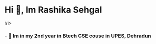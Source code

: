 <h1 align="centre">Hi 👋, Im Rashika Sehgal</h1>h1>
<h3 align= "centre">
- 🔭  Im in my 2nd year in Btech CSE couse in UPES, Dehradun
<!--
**rashikasehgal/rashikasehgal** is a ✨ _special_ ✨ repository because its `README.md` (this file) appears on your GitHub profile.

Here are some ideas to get you started:

- 🔭  Im in my 2nd year in Btech CSE couse in UPES, Dehradun
- 🌱 I’m currently learning ...
- 👯 I’m looking to collaborate on ...
- 🤔 I’m looking for help with ...
- 💬 Ask me about ...
- 📫 How to reach me: ...
- 😄 Pronouns: ...
- ⚡ Fun fact: ...
-->
